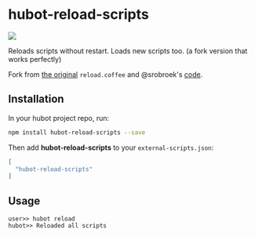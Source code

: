 # hubot-reload-scripts

[![](https://img.shields.io/npm/v/hubot-reload-scripts.svg?style=flat-square)](https://www.npmjs.com/package/hubot-reload-scripts)

Reloads scripts without restart. Loads new scripts too. (a fork version that works perfectly)

Fork from [the original](https://github.com/github/hubot-scripts/blob/master/src/scripts/reload.coffee) `reload.coffee` and @srobroek's [code](https://github.com/srobroek/hubot/blob/e543dff46fba9e435a352e6debe5cf210e40f860/src/robot.coffee).

## Installation

In your hubot project repo, run:

``` bash
npm install hubot-reload-scripts --save
```

Then add **hubot-reload-scripts** to your `external-scripts.json`:

``` json
[
  "hubot-reload-scripts"
]
```

## Usage

```
user>> hubot reload
hubot>> Reloaded all scripts
```
